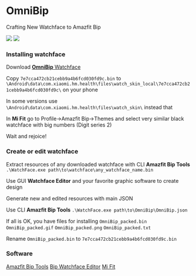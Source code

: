 # OmniBip

Crafting New Watchface to Amazfit Bip

![](https://i.imgur.com/Q7Og5no.png)  ![](https://i.imgur.com/3HMQ2R3.gif) 

### Installing watchface
Download [**OmniBip** Watchface](https://github.com/OmniMir/OmniBip/releases/latest)

Copy `7e7cca472cb21cebb9a4b6fcd030fd9c.bin` to
`\Android\data\com.xiaomi.hm.health\files\watch_skin_local\7e7cca472cb21cebb9a4b6fcd030fd9c\` on your phone

In some versions use `\Android\data\com.xiaomi.hm.health\files\watch_skin\` instead that

In **Mi Fit** go to Profile->Amazfit Bip->Themes and select very similar black watchface with big numbers (Digit series 2)

Wait and rejoice!

### Create or edit watchface
Extract resources of any downloaded watchface with CLI **Amazfit Bip Tools**
`.\WatchFace.exe path\to\watchface\any_watchface_name.bin`

Use GUI **Watchface Editor** and your favorite graphic software to create design

Generate new and edited resources with main JSON

Use CLI **Amazfit Bip Tools**
`.\WatchFace.exe path\to\OmniBip\OmniBip.json`

If all is OK, you have files for installing
`OmniBip_packed.bin`
`OmniBip_packed.gif`
`OmniBip_packed.png`
`OmniBip_packed.txt`

Rename `OmniBip_packed.bin` to `7e7cca472cb21cebb9a4b6fcd030fd9c.bin`

### Software
[Amazfit Bip Tools](https://bitbucket.org/valeronm/amazfitbiptools/downloads/)
[Bip Watchface Editor](https://forum.gizchina.it/index.php?/topic/1489-bip-wf-editor-by-ilgruppotester/)
[Mi Fit](https://play.google.com/store/apps/details?id=com.xiaomi.hm.health&hl=ru)
